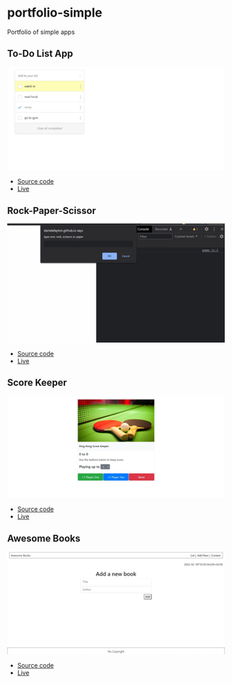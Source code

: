 # portfolio-simple
Portfolio of simple apps


## To-Do List App
![](./ss-to-do.jpg)
- [Source code](https://github.com/damdafayton/to-do-list)
- [Live](https://damdafayton.github.io/to-do-list/dist)


## Rock-Paper-Scissor
![](./rps-animation.gif)
- [Source code](https://github.com/damdafayton/rock-paper-scissors)
- [Live](https://damdafayton.github.io/rock-paper-scissors/)


## Score Keeper
![](./ss-ping.jpg)

- [Source code](https://github.com/damdafayton/score-keeper)
- [Live](https://damdafayton.github.io/score-keeper/)


## Awesome Books
![](./ss-books.jpg)

- [Source code](https://github.com/damdafayton/awesome-books)
- [Live](https://damdafayton.github.io/awesome-books/dist/)



